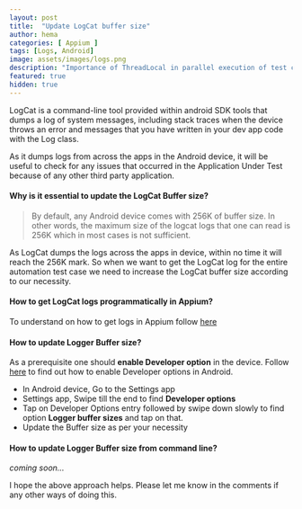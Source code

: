 ```yaml
---
layout: post
title:  "Update LogCat buffer size"
author: hema
categories: [ Appium ]
tags: [Logs, Android]
image: assets/images/logs.png
description: "Importance of ThreadLocal in parallel execution of test cases"
featured: true
hidden: true
---
```


LogCat is a command-line tool provided within android SDK tools that dumps a log of system messages, including stack traces when the device throws an error and messages that you have written in your dev app code with the Log class.

As it dumps logs from across the apps in the Android device, it will be useful to check for any issues that occurred in the Application Under Test because of any other third party application.

#### Why is it essential to update the LogCat Buffer size?

> By default, any Android device comes with 256K of buffer size. In other words, the maximum size of the logcat logs that one can read is 256K which in most cases is not sufficient.

As LogCat dumps the logs across the apps in device, within no time it will reach the 256K mark. So when we want to get the LogCat log for the entire automation test case we need to increase the LogCat buffer size according to our necessity.

#### How to get LogCat logs programmatically in Appium?
To understand on how to get logs in Appium follow [here](../why-logcat-logs-important/)

#### How to update Logger Buffer size?

As a prerequisite one should **enable Developer option** in the device. Follow [here]() to find out how to enable Developer options in Android.

* In Android device, Go to the Settings app
* Settings app, Swipe till the end to find **Developer options**
* Tap on Developer Options entry followed by swipe down slowly to find option **Logger buffer sizes** and tap on that.
* Update the Buffer size as per your necessity

#### How to update Logger Buffer size from command line?

_coming soon..._

I hope the above approach helps. Please let me know in the comments if any other ways of doing this.
